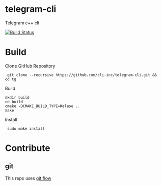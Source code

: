 # telegram-cli
Telegram c++ cli

[![Build Status](https://travis-ci.com/cli-inc/telegram-cli.svg?branch=master)](https://travis-ci.com/cli-inc/telegram-cli) 

# Build

Clone GitHub Repository

     git clone --recursive https://github.com/cli-inc/telegram-cli.git && cd tg

Build

    mkdir build
    cd build
    cmake -DCMAKE_BUILD_TYPE=Relase ..
    make

Install

     sudo make install


# Contribute

## git

This repo uses [git flow](https://github.com/petervanderdoes/gitflow-avh)
